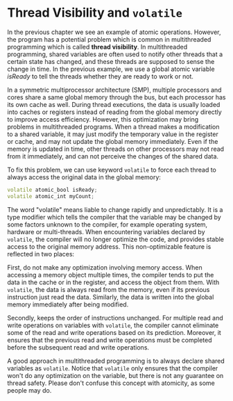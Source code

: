# Thread Visibility and `volatile`

In the previous chapter we see an example of atomic operations. However, the program has a potential problem which is common in multithreaded programming which is called **thread visibility**. In multithreaded programming, shared variables are often used  to notify other threads that a certain state has changed, and these threads are supposed to sense the change in time. In the previous example, we use a global atomic variable *isReady* to tell the threads whether they are ready to work or not. 

In a symmetric multiprocessor architecture (SMP), multiple processors and cores share a same global memory through the bus, but each processor has its own cache as well. During thread executions, the data is usually loaded into caches or registers instead of reading from the global memory directly to improve access efficiency. However, this optimization may bring problems in multithreaded programs. When a thread makes a modification to a shared variable, it may just modify the temporary value in the register or cache, and may not update the global memory immediately. Even if the memory is updated in time, other threads on other processors may not read from it immediately, and can not perceive the changes of the shared data.

To fix this problem, we can use keyword `volatile` to force each thread to always access the original data in the global memory:

```cpp
volatile atomic_bool isReady;
volatile atomic_int myCount;
```

The word "volatile" means liable to change rapidly and unpredictably. It is a type modifier which tells the compiler that the variable may be changed by some factors unknown to the compiler, for example operating system, hardware or multi-threads. When encountering variables declared by `volatile`, the compiler will no longer optimize the code, and provides stable access to the original memory address. This non-optimizable feature is reflected in two places:

First, do not make any optimization involving memory access. When accessing a memory object multiple times, the compiler tends to put the data in the cache or in the register, and access the object from them. With `volatile`, the data is always read from the memory, even if its previous instruction just read the data. Similarly, the data is written into the global memory immediately after being modified.

Secondly, keeps the order of instructions unchanged. For multiple read and write operations on variables with `volatile`, the compiler cannot eliminate some of the read and write operations based on its prediction. Moreover, it ensures that the previous read and write operations must be completed before the subsequent read and write operations.

A good approach in multithreaded programming is to always declare shared variables as `volatile`. Notice that `volatile` only ensures that the compiler won't do any optimization on the variable, but there is not any guarantee on thread safety. Please don't confuse this concept with atomicity, as some people may do.